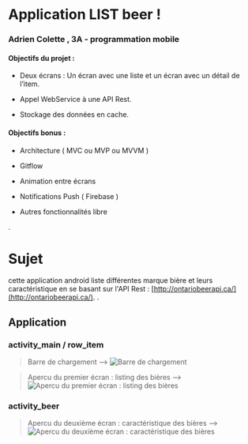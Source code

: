 # Application LIST beer !

### Adrien Colette , 3A - programmation mobile
#### Objectifs du projet : 
-   Deux écrans : Un écran avec une liste et un écran avec un détail de l’item.
    
-   Appel WebService à une API Rest.
    
-   Stockage des données en cache.
#### Objectifs bonus : 
-   Architecture ( MVC ou MVP ou MVVM ) 
    
-   Gitflow 
    
-   Animation entre écrans
    
-   Notifications Push ( Firebase )
    
-   Autres fonctionnalités libre

.

# Sujet

cette application android liste différentes marque bière et leurs caractéristique en se basant sur l'API Rest : [http://ontariobeerapi.ca/](http://ontariobeerapi.ca/).
.

## Application

### activity_main / row_item
> Barre de chargement -->
![Barre de chargement](https://lh3.googleusercontent.com/YYK48Oit4ohjPNnsb_lAxQz6nvNAONgDJlVwqEb_WBWysZnam7fHyCjscyuzGuz_iXkho9LI1J9J)

> Apercu du premier écran : listing des bières -->
![Apercu du premier écran : listing des bières](https://lh3.googleusercontent.com/fEHWb7g3opfKzvjMym9CUdOymOJS3GRxJeJxbdoOCqD7iMlBN-iFd6aSPgJM1PiFb1Hv9KwPNg_K)

### activity_beer
> Apercu du deuxième écran : caractéristique des bières -->
![Apercu du deuxième écran : caractéristique des bières](https://lh3.googleusercontent.com/f6WaLGprh_tiXBp98EiiLcxIFqOytaeQeC4HAc8Kx8zZpWFAbTXTXLoFbU_EyWr-8VJ25X-PYspi)


